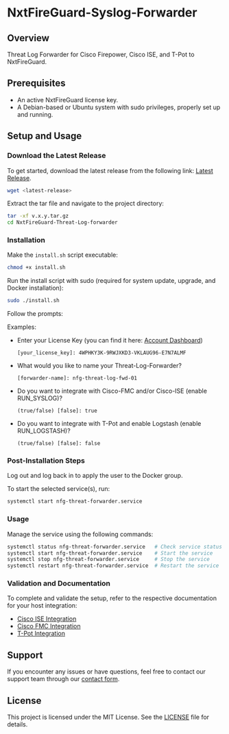 # NxtFireGuard-Syslog-Forwarder

## Overview
Threat Log Forwarder for Cisco Firepower, Cisco ISE, and T-Pot to NxtFireGuard.

## Prerequisites
- An active NxtFireGuard license key.
- A Debian-based or Ubuntu system with sudo privileges, properly set up and running.

## Setup and Usage

### Download the Latest Release
To get started, download the latest release from the following link:
[Latest Release](https://github.com/NxtGenIT/NxtFireGuard-Threat-Log-forwarder/releases/latest).
```sh
wget <latest-release>
```

Extract the tar file and navigate to the project directory:

```sh
tar -xf v.x.y.tar.gz
cd NxtFireGuard-Threat-Log-forwarder
```

### Installation
Make the `install.sh` script executable:
```sh
chmod +x install.sh
```

Run the install script with sudo (required for system update, upgrade, and Docker installation):
```sh
sudo ./install.sh
```

Follow the prompts:

Examples:
- Enter your License Key (you can find it here: [Account Dashboard](https://nxtfireguard.de/pages/dashboard/account))
  ```
  [your_license_key]: 4WPHKY3K-9RWJXKD3-VKLAUG96-E7N7ALMF
  ```
- What would you like to name your Threat-Log-Forwarder?
  ```
  [forwarder-name]: nfg-threat-log-fwd-01
  ```
- Do you want to integrate with Cisco-FMC and/or Cisco-ISE (enable RUN_SYSLOG)?
  ```
  (true/false) [false]: true
  ```
- Do you want to integrate with T-Pot and enable Logstash (enable RUN_LOGSTASH)?
  ```
  (true/false) [false]: false
  ```

### Post-Installation Steps
Log out and log back in to apply the user to the Docker group.

To start the selected service(s), run:
```sh
systemctl start nfg-threat-forwarder.service
```

### Usage
Manage the service using the following commands:
```sh
systemctl status nfg-threat-forwarder.service   # Check service status
systemctl start nfg-threat-forwarder.service    # Start the service
systemctl stop nfg-threat-forwarder.service     # Stop the service
systemctl restart nfg-threat-forwarder.service  # Restart the service
```


### Validation and Documentation
To complete and validate the setup, refer to the respective documentation for your host integration:
- [Cisco ISE Integration](https://docs.nxtfireguard.de/docs/Hosts/cisco-identity-services-engine#next-steps)
- [Cisco FMC Integration](https://docs.nxtfireguard.de/docs/Hosts/cisco-firewall-management-center#next-steps)
- [T-Pot Integration](https://docs.nxtfireguard.de/docs/Hosts/honeypot-tpot#next-steps)

## Support
If you encounter any issues or have questions, feel free to contact our support team through our [contact form](https://nxtfireguard.de/pages/contact-form?topic=support).

## License
This project is licensed under the MIT License. See the [LICENSE](LICENSE) file for details.

